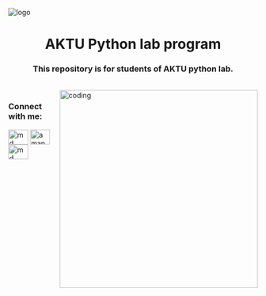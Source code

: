 ![logo](https://github.com/aman868/AKTU_Py/blob/main/else_in_loops.pn)

<h1 align="center">AKTU Python lab program</h1>
<h3 align="center">This repository is for students of AKTU python lab.</h3>

<br>

<img  align="right" alt="coding" width="400" src="https://imgs.search.brave.com/hK5EZlXwI4ja7z2bJP7d07GVdyKbnxHn38vRXUzGkNk/rs:fit:860:0:0:0/g:ce/aHR0cHM6Ly9tZWRp/YTQuZ2lwaHkuY29t/L21lZGlhL2NveFFI/S0FTRzYwSHJIdHZr/dC8yMDAuZ2lmP2Np/ZD03OTBiNzYxMXVh/emtnNjBkZDdkY2Ju/M25laWV2ajFqcTQy/bGtrdTA1cGJrMDk3/NHEmZXA9djFfZ2lm/c19zZWFyY2gmcmlk/PTIwMC5naWYmY3Q9/Zw.gif">



<h3 align="left">Connect with me:</h3>

<p align="left">
<a href="https://www.linkedin.com/in/md-taqib-a95aa2257?lipi=urn%3Ali%3Apage%3Ad_flagship3_profile_view_base_contact_details%3BDqRJJgbUQoizVzonSMb16w%3D%3D" target="blank"><img align="center" src="https://raw.githubusercontent.com/rahuldkjain/github-profile-readme-generator/master/src/images/icons/Social/linked-in-alt.svg" alt="md taqib" height="30" width="40" /></a>
<a href="https://instagram.com/aman_taqib" target="blank"><img align="center" src="https://raw.githubusercontent.com/rahuldkjain/github-profile-readme-generator/master/src/images/icons/Social/instagram.svg" alt="aman_taqib" height="30" width="40" /></a>
<a href="https://www.behance.net/mdtaqib868" target="blank"><img align="center" src="https://raw.githubusercontent.com/rahuldkjain/github-profile-readme-generator/master/src/images/icons/Social/behance.svg" alt="md taqib" height="30" width="40" /></a>
</p>
